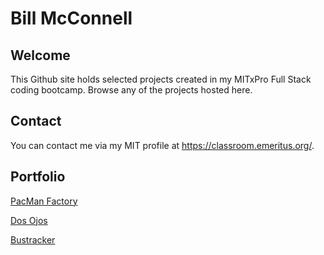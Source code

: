 # Bill McConnell

## Welcome
This Github site holds selected projects created in my MITxPro Full Stack coding bootcamp.
Browse any of the projects hosted here.

## Contact
You can contact me via my MIT profile at https://classroom.emeritus.org/. 

## Portfolio

<a href="https://billmcconnell.github.io/pacman-factory"> PacMan Factory </a>
<p>
<a href="https://billmcconnell.github.io/dos-ojos"> Dos Ojos </a>
<p>
<a href="https://billmcconnell.github.io/bustracker"> Bustracker </a>


